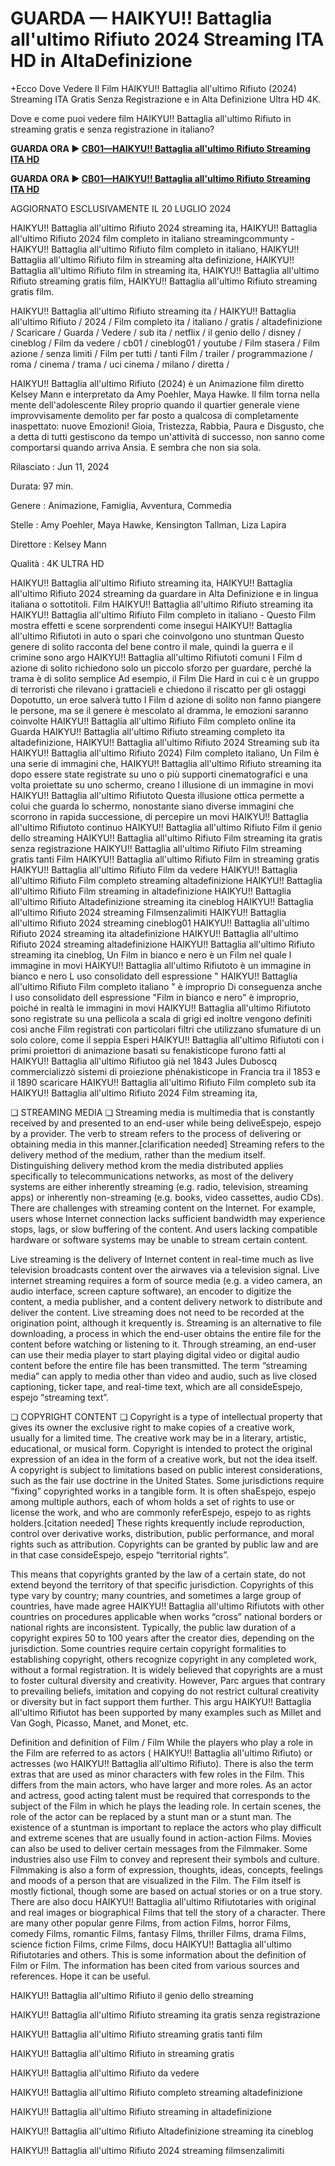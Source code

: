 # GUARDA — HAIKYU!! Battaglia all'ultimo Rifiuto 2024 Streaming ITA HD in AltaDefinizione

+Ecco Dove Vedere Il Film HAIKYU!! Battaglia all'ultimo Rifiuto (2024) Streaming ITA Gratis Senza Registrazione e in Alta Definizione Ultra HD 4K.

Dove e come puoi vedere film HAIKYU!! Battaglia all'ultimo Rifiuto in streaming gratis e senza registrazione in italiano?

**GUARDA ORA ▶️ [CB01—HAIKYU!! Battaglia all'ultimo Rifiuto Streaming ITA HD](https://is.gd/Tlr6qm)**

**GUARDA ORA ▶️ [CB01—HAIKYU!! Battaglia all'ultimo Rifiuto Streaming ITA HD](https://is.gd/Tlr6qm)**

AGGIORNATO ESCLUSIVAMENTE IL 20 LUGLIO 2024

HAIKYU!! Battaglia all'ultimo Rifiuto 2024 streaming ita, HAIKYU!! Battaglia all'ultimo Rifiuto 2024 film completo in italiano streamingcommunty - HAIKYU!! Battaglia all'ultimo Rifiuto film completo in italiano, HAIKYU!! Battaglia all'ultimo Rifiuto film in streaming alta definizione, HAIKYU!! Battaglia all'ultimo Rifiuto film in streaming ita, HAIKYU!! Battaglia all'ultimo Rifiuto streaming gratis film, HAIKYU!! Battaglia all'ultimo Rifiuto streaming gratis film.

HAIKYU!! Battaglia all'ultimo Rifiuto streaming ita / HAIKYU!! Battaglia all'ultimo Rifiuto / 2024 / Film completo ita / italiano / gratis / altadefinizione / Scaricare / Guarda / Vedere / sub ita / netflix / il genio dello / disney / cineblog / Film da vedere / cb01 / cineblog01 / youtube / Film stasera / Film azione / senza limiti / Film per tutti / tanti Film / trailer / programmazione / roma / cinema / trama / uci cinema / milano / diretta /

HAIKYU!! Battaglia all'ultimo Rifiuto (2024) è un Animazione film diretto Kelsey Mann e interpretato da Amy Poehler, Maya Hawke. Il film torna nella mente dell'adolescente Riley proprio quando il quartier generale viene improvvisamente demolito per far posto a qualcosa di completamente inaspettato: nuove Emozioni! Gioia, Tristezza, Rabbia, Paura e Disgusto, che a detta di tutti gestiscono da tempo un'attività di successo, non sanno come comportarsi quando arriva Ansia. E sembra che non sia sola.

Rilasciato : Jun 11, 2024

Durata: 97 min.

Genere : Animazione, Famiglia, Avventura, Commedia

Stelle : Amy Poehler, Maya Hawke, Kensington Tallman, Liza Lapira

Direttore : Kelsey Mann

Qualità : 4K ULTRA HD

HAIKYU!! Battaglia all'ultimo Rifiuto streaming ita, HAIKYU!! Battaglia all'ultimo Rifiuto 2024 streaming da guardare in Alta Definizione e in lingua italiana o sottotitoli. Film HAIKYU!! Battaglia all'ultimo Rifiuto streaming ita HAIKYU!! Battaglia all'ultimo Rifiuto Film completo in italiano - Questo Film mostra effetti e scene sorprendenti come insegui HAIKYU!! Battaglia all'ultimo Rifiutoti in auto o spari che coinvolgono uno stuntman Questo genere di solito racconta del bene contro il male, quindi la guerra e il crimine sono argo HAIKYU!! Battaglia all'ultimo Rifiutoti comuni I Film d azione di solito richiedono solo un piccolo sforzo per guardare, perché la trama è di solito semplice Ad esempio, il Film Die Hard in cui c è un gruppo di terroristi che rilevano i grattacieli e chiedono il riscatto per gli ostaggi Dopotutto, un eroe salverà tutto I Film d azione di solito non fanno piangere le persone, ma se il genere è mescolato al dramma, le emozioni saranno coinvolte HAIKYU!! Battaglia all'ultimo Rifiuto Film completo online ita Guarda HAIKYU!! Battaglia all'ultimo Rifiuto streaming completo ita altadefinizione, HAIKYU!! Battaglia all'ultimo Rifiuto 2024 Streaming sub ita HAIKYU!! Battaglia all'ultimo Rifiuto 2024) Film completo italiano, Un Film è una serie di immagini che, HAIKYU!! Battaglia all'ultimo Rifiuto streaming ita dopo essere state registrate su uno o più supporti cinematografici e una volta proiettate su uno schermo, creano l illusione di un immagine in movi HAIKYU!! Battaglia all'ultimo Rifiutoto Questa illusione ottica permette a colui che guarda lo schermo, nonostante siano diverse immagini che scorrono in rapida successione, di percepire un movi HAIKYU!! Battaglia all'ultimo Rifiutoto continuo HAIKYU!! Battaglia all'ultimo Rifiuto Film il genio dello streaming HAIKYU!! Battaglia all'ultimo Rifiuto Film streaming ita gratis senza registrazione HAIKYU!! Battaglia all'ultimo Rifiuto Film streaming gratis tanti Film HAIKYU!! Battaglia all'ultimo Rifiuto Film in streaming gratis HAIKYU!! Battaglia all'ultimo Rifiuto Film da vedere HAIKYU!! Battaglia all'ultimo Rifiuto Film completo streaming altadefinizione HAIKYU!! Battaglia all'ultimo Rifiuto Film streaming in altadefinizione HAIKYU!! Battaglia all'ultimo Rifiuto Altadefinizione streaming ita cineblog HAIKYU!! Battaglia all'ultimo Rifiuto 2024 streaming Filmsenzalimiti HAIKYU!! Battaglia all'ultimo Rifiuto 2024 streaming cineblog01 HAIKYU!! Battaglia all'ultimo Rifiuto 2024 streaming ita altadefinizione HAIKYU!! Battaglia all'ultimo Rifiuto 2024 streaming altadefinizione HAIKYU!! Battaglia all'ultimo Rifiuto streaming ita cineblog, Un Film in bianco e nero è un Film nel quale l immagine in movi HAIKYU!! Battaglia all'ultimo Rifiutoto è un immagine in bianco e nero L uso consolidato dell espressione " HAIKYU!! Battaglia all'ultimo Rifiuto Film completo italiano " è improprio Di conseguenza anche l uso consolidato dell espressione "Film in bianco e nero" è improprio, poiché in realtà le immagini in movi HAIKYU!! Battaglia all'ultimo Rifiutoto sono registrate su una pellicola a scala di grigi ed inoltre vengono definiti così anche Film registrati con particolari filtri che utilizzano sfumature di un solo colore, come il seppia Esperi HAIKYU!! Battaglia all'ultimo Rifiutoti con i primi proiettori di animazione basati su fenakisticope furono fatti al HAIKYU!! Battaglia all'ultimo Rifiutoo già nel 1843 Jules Duboscq commercializzò sistemi di proiezione phénakisticope in Francia tra il 1853 e il 1890 scaricare HAIKYU!! Battaglia all'ultimo Rifiuto Film completo sub ita HAIKYU!! Battaglia all'ultimo Rifiuto 2024 Film streaming ita,

❏ STREAMING MEDIA ❏ Streaming media is multimedia that is constantly received by and presented to an end-user while being deliveEspejo, espejo by a provider. The verb to stream refers to the process of delivering or obtaining media in this manner.[clarification needed] Streaming refers to the delivery method of the medium, rather than the medium itself. Distinguishing delivery method krom the media distributed applies specifically to telecommunications networks, as most of the delivery systems are either inherently streaming (e.g. radio, television, streaming apps) or inherently non-streaming (e.g. books, video cassettes, audio CDs). There are challenges with streaming content on the Internet. For example, users whose Internet connection lacks sufficient bandwidth may experience stops, lags, or slow buffering of the content. And users lacking compatible hardware or software systems may be unable to stream certain content.

Live streaming is the delivery of Internet content in real-time much as live television broadcasts content over the airwaves via a television signal. Live internet streaming requires a form of source media (e.g. a video camera, an audio interface, screen capture software), an encoder to digitize the content, a media publisher, and a content delivery network to distribute and deliver the content. Live streaming does not need to be recorded at the origination point, although it krequently is. Streaming is an alternative to file downloading, a process in which the end-user obtains the entire file for the content before watching or listening to it. Through streaming, an end-user can use their media player to start playing digital video or digital audio content before the entire file has been transmitted. The term “streaming media” can apply to media other than video and audio, such as live closed captioning, ticker tape, and real-time text, which are all consideEspejo, espejo “streaming text”.

❏ COPYRIGHT CONTENT ❏ Copyright is a type of intellectual property that gives its owner the exclusive right to make copies of a creative work, usually for a limited time. The creative work may be in a literary, artistic, educational, or musical form. Copyright is intended to protect the original expression of an idea in the form of a creative work, but not the idea itself. A copyright is subject to limitations based on public interest considerations, such as the fair use doctrine in the United States. Some jurisdictions require “fixing” copyrighted works in a tangible form. It is often shaEspejo, espejo among multiple authors, each of whom holds a set of rights to use or license the work, and who are commonly referEspejo, espejo to as rights holders.[citation needed] These rights krequently include reproduction, control over derivative works, distribution, public performance, and moral rights such as attribution. Copyrights can be granted by public law and are in that case consideEspejo, espejo “territorial rights”.

This means that copyrights granted by the law of a certain state, do not extend beyond the territory of that specific jurisdiction. Copyrights of this type vary by country; many countries, and sometimes a large group of countries, have made agree HAIKYU!! Battaglia all'ultimo Rifiutots with other countries on procedures applicable when works “cross” national borders or national rights are inconsistent. Typically, the public law duration of a copyright expires 50 to 100 years after the creator dies, depending on the jurisdiction. Some countries require certain copyright formalities to establishing copyright, others recognize copyright in any completed work, without a formal registration. It is widely believed that copyrights are a must to foster cultural diversity and creativity. However, Parc argues that contrary to prevailing beliefs, imitation and copying do not restrict cultural creativity or diversity but in fact support them further. This argu HAIKYU!! Battaglia all'ultimo Rifiutot has been supported by many examples such as Millet and Van Gogh, Picasso, Manet, and Monet, etc.

Definition and definition of Film / Film While the players who play a role in the Film are referred to as actors ( HAIKYU!! Battaglia all'ultimo Rifiuto) or actresses (wo HAIKYU!! Battaglia all'ultimo Rifiuto). There is also the term extras that are used as minor characters with few roles in the Film. This differs from the main actors, who have larger and more roles. As an actor and actress, good acting talent must be required that corresponds to the subject of the Film in which he plays the leading role. In certain scenes, the role of the actor can be replaced by a stunt man or a stunt man. The existence of a stuntman is important to replace the actors who play difficult and extreme scenes that are usually found in action-action Films. Movies can also be used to deliver certain messages from the Filmmaker. Some industries also use Film to convey and represent their symbols and culture. Filmmaking is also a form of expression, thoughts, ideas, concepts, feelings and moods of a person that are visualized in the Film. The Film itself is mostly fictional, though some are based on actual stories or on a true story. There are also docu HAIKYU!! Battaglia all'ultimo Rifiutotaries with original and real images or biographical Films that tell the story of a character. There are many other popular genre Films, from action Films, horror Films, comedy Films, romantic Films, fantasy Films, thriller Films, drama Films, science fiction Films, crime Films, docu HAIKYU!! Battaglia all'ultimo Rifiutotaries and others. This is some information about the definition of Film or Film. The information has been cited from various sources and references. Hope it can be useful.

HAIKYU!! Battaglia all'ultimo Rifiuto il genio dello streaming

HAIKYU!! Battaglia all'ultimo Rifiuto streaming ita gratis senza registrazione

HAIKYU!! Battaglia all'ultimo Rifiuto streaming gratis tanti film

HAIKYU!! Battaglia all'ultimo Rifiuto in streaming gratis

HAIKYU!! Battaglia all'ultimo Rifiuto da vedere

HAIKYU!! Battaglia all'ultimo Rifiuto completo streaming altadefinizione

HAIKYU!! Battaglia all'ultimo Rifiuto streaming in altadefinizione

HAIKYU!! Battaglia all'ultimo Rifiuto Altadefinizione streaming ita cineblog

HAIKYU!! Battaglia all'ultimo Rifiuto 2024 streaming filmsenzalimiti

